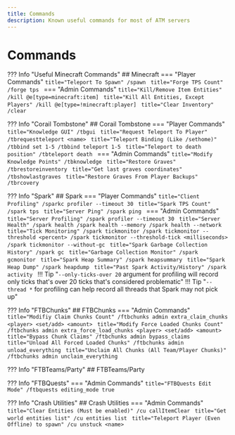 ```yaml
---
title: Commands
description: Known useful commands for most of ATM servers
---
```


# Commands

??? Info "Useful Minecraft Commands"
    ## Minecraft
    === "Player Commands"
        ```title="Teleport To Spawn"
        /spawn
        ```
        ```title="Forge TPS Count"
        /forge tps
        ```
    === "Admin Commands"
        ```title="Kill/Remove Item Entities"
        /kill @e[type=minecraft:item]
        ```
        ```title="Kill All Entities, Except Players"
        /kill @e[type=!minecraft:player]
        ```
        ```title="Clear Inventory"
        /clear
        ```

??? Info "Corail Tombstone"
    ## Corail Tombstone
    === "Player Commands"
        ```title="Knowledge GUI"
        /tbgui
        ```
        ```title="Request Teleport To Player"
        /tbrequestteleport <name>
        ```
        ```title="Teleport Binding (Like /sethome)"
        /tbbind set 1-5
        /tbbind teleport 1-5
        ```
        ```title="Teleport to death position"
        /tbteleport death
        ```
    === "Admin Commands"
        ```title="Modify Knowledge Points"
        /tbknowledge
        ```
        ```title="Restore Graves"
        /tbrestoreinventory
        ```
        ```title="Get last graves coordinates"
        /tbshowlastgraves
        ```
        ```title="Restore Graves From Player Backups"
        /tbrcovery
        ```

??? Info "Spark"
    ## Spark
    === "Player Commands"
        ```title="Client Profiling"
        /sparkc profiler --timeout 30
        ```
        ```title="Spark TPS Count"
        /spark tps
        ```
        ```title="Server Ping"
        /spark ping
        ```
    === "Admin Commands"
        ```title="Server Profiling"
        /spark profiler --timeout 30
        ```
        ```title="Server Health"
        /spark health
        /spark health --memory
        /spark health --network
        ```
        ```title="Tick Monitoring"
        /spark tickmonitor
        /spark tickmonitor --threshold <percent>
        /spark tickmonitor --threshold-tick <milliseconds>
        /spark tickmonitor --without-gc
        ```
        ```title="Spark Garbage Collection History"
        /spark gc
        ```
        ```title="Garbage Collection Monitor"
        /spark gcmonitor
        ```
        ```title="Spark Heap Summary"
        /spark heapsummary
        ```
        ```title="Spark Heap Dump"
        /spark heapdump
        ```
        ```title="Past Spark Activity/History"
        /spark activity
        ```
    !!! Tip "`--only-ticks-over 20` argument for profiling will record only ticks that's over 20 ticks that's considered problematic"
    !!! Tip "`--thread *` for profiling can help record all threads that Spark may not pick up"

??? Info "FTBChunks"
    ## FTBChunks
    === "Admin Commands"
        ```title="Modifiy Claim Chunks Count"
        /ftbchunks admin extra_claim_chunks <player> <set/add> <amount>
        ```
        ```title="Modify Force Loaded Chunks Count"
        /ftbchunks admin extra_force_load_chunks <player> <set/add> <amount>
        ```
        ```title="Bypass Chunk Claims"
        /ftbchunks admin bypass_claims
        ```
        ```title="Unload All Forced Loaded Chunks"
        /ftbchunks admin unload_everything
        ```
        ```title="Unclaim All Chunks (All Team/Player Chunks)"
        /ftbchunks admin unclaim_everything
        ```

??? Info "FTBTeams/Party"
    ## FTBTeams/Party

??? Info "FTBQuests"
    === "Admin Commands"
        ```title="FTBQuests Edit Mode"
        /ftbquests editing_mode true
        ```

??? Info "Crash Utilities"
    ## Crash Utilities
    === "Admin Commands"
        ```title="Clear Entities (Must be enabled)"
        /cu callItemClear
        ```
        ```title="Get world entities list"
        /cu entities list
        ```
        ```title="Teleport Player (Even Offline) to spawn"
        /cu unstuck <name>
        ```